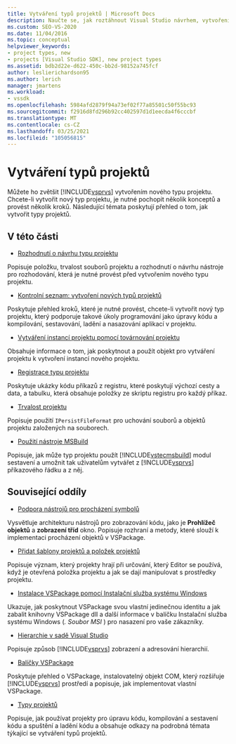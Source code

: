 ```yaml
---
title: Vytváření typů projektů | Microsoft Docs
description: Naučte se, jak roztáhnout Visual Studio návrhem, vytvořením a registrací nového typu projektu, který podporuje úlohy programování.
ms.custom: SEO-VS-2020
ms.date: 11/04/2016
ms.topic: conceptual
helpviewer_keywords:
- project types, new
- projects [Visual Studio SDK], new project types
ms.assetid: bdb2d22e-d622-450c-bb2d-98152a745fcf
author: leslierichardson95
ms.author: lerich
manager: jmartens
ms.workload:
- vssdk
ms.openlocfilehash: 5984afd2879f94a73ef02f77a85501c50f55bc93
ms.sourcegitcommit: f2916d8fd296b92cc402597d1d1eecda4f6cccbf
ms.translationtype: MT
ms.contentlocale: cs-CZ
ms.lasthandoff: 03/25/2021
ms.locfileid: "105056815"
---
```

# <a name="create-project-types"></a>Vytváření typů projektů
Můžete ho zvětšit [!INCLUDE[vsprvs](../../code-quality/includes/vsprvs_md.md)] vytvořením nového typu projektu. Chcete-li vytvořit nový typ projektu, je nutné pochopit několik konceptů a provést několik kroků. Následující témata poskytují přehled o tom, jak vytvořit typy projektů.

## <a name="in-this-section"></a>V této části
- [Rozhodnutí o návrhu typu projektu](../../extensibility/internals/project-type-design-decisions.md)

 Popisuje položku, trvalost souborů projektu a rozhodnutí o návrhu nástroje pro rozhodování, která je nutné provést před vytvořením nového typu projektu.

- [Kontrolní seznam: vytvoření nových typů projektů](../../extensibility/internals/checklist-creating-new-project-types.md)

 Poskytuje přehled kroků, které je nutné provést, chcete-li vytvořit nový typ projektu, který podporuje takové úkoly programování jako úpravy kódu a kompilování, sestavování, ladění a nasazování aplikací v projektu.

- [Vytváření instancí projektu pomocí továrnování projektu](../../extensibility/internals/creating-project-instances-by-using-project-factories.md)

 Obsahuje informace o tom, jak poskytnout a použít objekt pro vytváření projektu k vytvoření instancí nového projektu.

- [Registrace typu projektu](../../extensibility/internals/registering-a-project-type.md)

 Poskytuje ukázky kódu příkazů z registru, které poskytují výchozí cesty a data, a tabulku, která obsahuje položky ze skriptu registru pro každý příkaz.

- [Trvalost projektu](../../extensibility/internals/project-persistence.md)

 Popisuje použití `IPersistFileFormat` pro uchování souborů a objektů projektu založených na souborech.

- [Použití nástroje MSBuild](../../extensibility/internals/using-msbuild.md)

 Popisuje, jak může typ projektu použít [!INCLUDE[vstecmsbuild](../../extensibility/internals/includes/vstecmsbuild_md.md)] modul sestavení a umožnit tak uživatelům vytvářet z [!INCLUDE[vsprvs](../../code-quality/includes/vsprvs_md.md)] příkazového řádku a z něj.

## <a name="related-sections"></a>Související oddíly
- [Podpora nástrojů pro procházení symbolů](../../extensibility/internals/supporting-symbol-browsing-tools.md)

 Vysvětluje architekturu nástrojů pro zobrazování kódu, jako je **Prohlížeč objektů** a **zobrazení tříd** okno. Popisuje rozhraní a metody, které slouží k implementaci procházení objektů v VSPackage.

- [Přidat šablony projektů a položek projektů](../../extensibility/internals/adding-project-and-project-item-templates.md)

 Popisuje význam, který projekty hrají při určování, který Editor se používá, když je otevřená položka projektu a jak se dají manipulovat s prostředky projektu.

- [Instalace VSPackage pomocí Instalační služba systému Windows](../../extensibility/internals/installing-vspackages-with-windows-installer.md)

 Ukazuje, jak poskytnout VSPackage svou vlastní jedinečnou identitu a jak zabalit knihovny VSPackage dll a další informace v balíčku Instalační služba systému Windows (*. Soubor MSI* ) pro nasazení pro vaše zákazníky.

- [Hierarchie v sadě Visual Studio](../../extensibility/internals/hierarchies-in-visual-studio.md)

 Popisuje způsob [!INCLUDE[vsprvs](../../code-quality/includes/vsprvs_md.md)] zobrazení a adresování hierarchií.

- [Balíčky VSPackage](../../extensibility/internals/vspackages.md)

 Poskytuje přehled o VSPackage, instalovatelný objekt COM, který rozšiřuje [!INCLUDE[vsprvs](../../code-quality/includes/vsprvs_md.md)] prostředí a popisuje, jak implementovat vlastní VSPackage.

- [Typy projektů](../../extensibility/internals/project-types.md)

 Popisuje, jak používat projekty pro úpravu kódu, kompilování a sestavení kódu a spuštění a ladění kódu a obsahuje odkazy na podrobná témata týkající se vytváření typů projektů.
